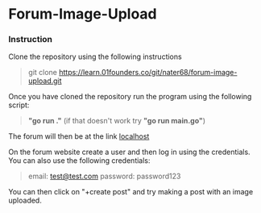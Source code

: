 # Forum-Image-Upload

### Instruction
Clone the repository using the following instructions
> git clone https://learn.01founders.co/git/nater68/forum-image-upload.git

Once you have cloned the repository run the program using the following script:
>  **"go run ."** (if that doesn't work try **"go run main.go"**)

The forum will then be at the link [localhost](http://localhost:8080/ "localhost:8080")

On the forum website create a user and then log in using the credentials.
You can also use the following credentials:
> email: test@test.com
> password: password123


You can then click on "+create post" and try making a post with an image uploaded.